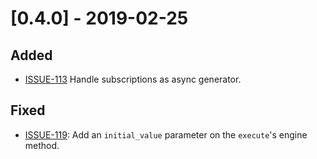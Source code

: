 # [0.4.0] - 2019-02-25

## Added

- [ISSUE-113](https://github.com/tartiflette/tartiflette/issues/113) Handle subscriptions as async generator.

## Fixed

- [ISSUE-119](https://github.com/tartiflette/tartiflette/issues/119): Add an `initial_value` parameter on the `execute`'s engine method.
